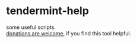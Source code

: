 # tendermint-help

some useful scripts.<br>
[donations are welcome](https://cyberomanov.tech/WTF_donate), if you find this tool helpful.
